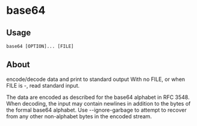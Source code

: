 # base64

## Usage
```
base64 [OPTION]... [FILE]
```

## About

encode/decode data and print to standard output
With no FILE, or when FILE is -, read standard input.

The data are encoded as described for the base64 alphabet in RFC
3548. When decoding, the input may contain newlines in addition
to the bytes of the formal base64 alphabet. Use --ignore-garbage
to attempt to recover from any other non-alphabet bytes in the
encoded stream.
